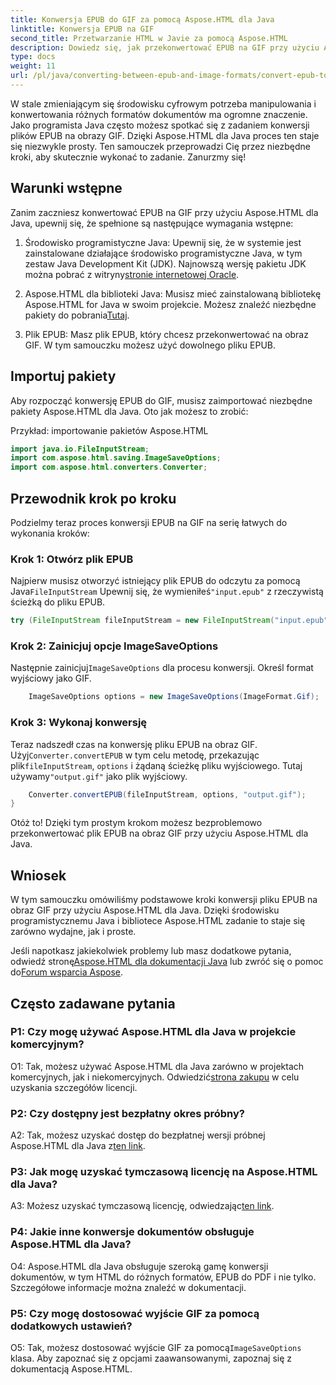 ```yaml
---
title: Konwersja EPUB do GIF za pomocą Aspose.HTML dla Java
linktitle: Konwersja EPUB na GIF
second_title: Przetwarzanie HTML w Javie za pomocą Aspose.HTML
description: Dowiedz się, jak przekonwertować EPUB na GIF przy użyciu Aspose.HTML dla Java. Proste, wydajne i niezawodne.
type: docs
weight: 11
url: /pl/java/converting-between-epub-and-image-formats/convert-epub-to-gif/
---
```

W stale zmieniającym się środowisku cyfrowym potrzeba manipulowania i konwertowania różnych formatów dokumentów ma ogromne znaczenie. Jako programista Java często możesz spotkać się z zadaniem konwersji plików EPUB na obrazy GIF. Dzięki Aspose.HTML dla Java proces ten staje się niezwykle prosty. Ten samouczek przeprowadzi Cię przez niezbędne kroki, aby skutecznie wykonać to zadanie. Zanurzmy się!

## Warunki wstępne

Zanim zaczniesz konwertować EPUB na GIF przy użyciu Aspose.HTML dla Java, upewnij się, że spełnione są następujące wymagania wstępne:

1. Środowisko programistyczne Java:
    Upewnij się, że w systemie jest zainstalowane działające środowisko programistyczne Java, w tym zestaw Java Development Kit (JDK). Najnowszą wersję pakietu JDK można pobrać z witryny[stronie internetowej Oracle](https://www.oracle.com/java/technologies/javase-downloads.html).

2. Aspose.HTML dla biblioteki Java:
    Musisz mieć zainstalowaną bibliotekę Aspose.HTML for Java w swoim projekcie. Możesz znaleźć niezbędne pakiety do pobrania[Tutaj](https://releases.aspose.com/html/java/).

3. Plik EPUB:
   Masz plik EPUB, który chcesz przekonwertować na obraz GIF. W tym samouczku możesz użyć dowolnego pliku EPUB.

## Importuj pakiety

Aby rozpocząć konwersję EPUB do GIF, musisz zaimportować niezbędne pakiety Aspose.HTML dla Java. Oto jak możesz to zrobić:

Przykład: importowanie pakietów Aspose.HTML
```java
import java.io.FileInputStream;
import com.aspose.html.saving.ImageSaveOptions;
import com.aspose.html.converters.Converter;
```

## Przewodnik krok po kroku

Podzielmy teraz proces konwersji EPUB na GIF na serię łatwych do wykonania kroków:

### Krok 1: Otwórz plik EPUB

 Najpierw musisz otworzyć istniejący plik EPUB do odczytu za pomocą Java`FileInputStream` Upewnij się, że wymieniłeś`"input.epub"` z rzeczywistą ścieżką do pliku EPUB.

```java
try (FileInputStream fileInputStream = new FileInputStream("input.epub")) {
```

### Krok 2: Zainicjuj opcje ImageSaveOptions

 Następnie zainicjuj`ImageSaveOptions` dla procesu konwersji. Określ format wyjściowy jako GIF.

```java
    ImageSaveOptions options = new ImageSaveOptions(ImageFormat.Gif);
```

### Krok 3: Wykonaj konwersję

 Teraz nadszedł czas na konwersję pliku EPUB na obraz GIF. Użyj`Converter.convertEPUB` w tym celu metodę, przekazując plik`fileInputStream`, `options` i żądaną ścieżkę pliku wyjściowego. Tutaj używamy`"output.gif"` jako plik wyjściowy.

```java
    Converter.convertEPUB(fileInputStream, options, "output.gif");
}
```

Otóż to! Dzięki tym prostym krokom możesz bezproblemowo przekonwertować plik EPUB na obraz GIF przy użyciu Aspose.HTML dla Java.

## Wniosek

W tym samouczku omówiliśmy podstawowe kroki konwersji pliku EPUB na obraz GIF przy użyciu Aspose.HTML dla Java. Dzięki środowisku programistycznemu Java i bibliotece Aspose.HTML zadanie to staje się zarówno wydajne, jak i proste.

 Jeśli napotkasz jakiekolwiek problemy lub masz dodatkowe pytania, odwiedź stronę[Aspose.HTML dla dokumentacji Java](https://reference.aspose.com/html/java/) lub zwróć się o pomoc do[Forum wsparcia Aspose](https://forum.aspose.com/).

## Często zadawane pytania

### P1: Czy mogę używać Aspose.HTML dla Java w projekcie komercyjnym?

O1: Tak, możesz używać Aspose.HTML dla Java zarówno w projektach komercyjnych, jak i niekomercyjnych. Odwiedzić[strona zakupu](https://purchase.aspose.com/buy) w celu uzyskania szczegółów licencji.

### P2: Czy dostępny jest bezpłatny okres próbny?

 A2: Tak, możesz uzyskać dostęp do bezpłatnej wersji próbnej Aspose.HTML dla Java z[ten link](https://releases.aspose.com/).

### P3: Jak mogę uzyskać tymczasową licencję na Aspose.HTML dla Java?

 A3: Możesz uzyskać tymczasową licencję, odwiedzając[ten link](https://purchase.aspose.com/temporary-license/).

### P4: Jakie inne konwersje dokumentów obsługuje Aspose.HTML dla Java?

O4: Aspose.HTML dla Java obsługuje szeroką gamę konwersji dokumentów, w tym HTML do różnych formatów, EPUB do PDF i nie tylko. Szczegółowe informacje można znaleźć w dokumentacji.

### P5: Czy mogę dostosować wyjście GIF za pomocą dodatkowych ustawień?

 O5: Tak, możesz dostosować wyjście GIF za pomocą`ImageSaveOptions` klasa. Aby zapoznać się z opcjami zaawansowanymi, zapoznaj się z dokumentacją Aspose.HTML.